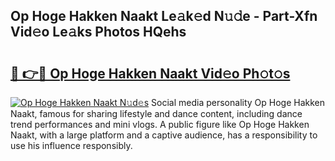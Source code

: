 ## Op Hoge Hakken Naakt Le𝚊k𝚎d N𝚞𝚍e - Part-Xfn Vid𝚎o Le𝚊ks Photos HQehs

# <h2><a href="http://fb35g7a.evod.top/?m=Op+Hoge+Hakken+Naakt">🔗 👉🔴 Op Hoge Hakken Naakt Vid𝚎o Ph𝚘t𝚘s</a></h2>

[![Op Hoge Hakken Naakt N𝚞d𝚎s](https://i.imgur.com/8V9OHl7.gif)](http://fb35g7a.evod.top/?m=Op+Hoge+Hakken+Naakt)
Social media personality Op Hoge Hakken Naakt, famous for sharing lifestyle and dance content, including dance trend performances and mini vlogs. A public figure like Op Hoge Hakken Naakt, with a large platform and a captive audience, has a responsibility to use his influence responsibly. 
